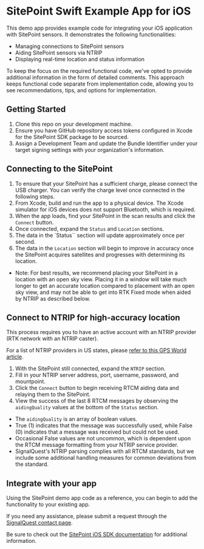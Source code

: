 # SitePoint Swift Example App for iOS

This demo app provides example code for integrating your iOS application with SitePoint sensors. It demonstrates the following functionalities:

- Managing connections to SitePoint sensors
- Aiding SitePoint sensors via NTRIP
- Displaying real-time location and status information

To keep the focus on the required functional code, we've opted to provide additional information in the form of detailed comments. This approach keeps functional code separate from implementation code, allowing you to see recommendations, tips, and options for implementation. 

## Getting Started

1. Clone this repo on your development machine.
2. Ensure you have GitHub repository access tokens configured in Xcode for the SitePoint SDK package to be sourced.
3. Assign a Development Team and update the Bundle Identifier under your target signing settings with your organization's information.

## Connecting to the SitePoint

1. To ensure that your SitePoint has a sufficient charge, please connect the USB charger. You can verify the charge level once connected in the following steps.
2. From Xcode, build and run the app to a physical device. The Xcode simulator for iOS devices does not support Bluetooth, which is required.
3. When the app loads, find your SitePoint in the scan results and click the `Connect` button.
4. Once connected, expand the `Status` and `Location` sections.
5. The data in the `Status`` section will update approximately once per second.
6. The data in the `Location` section will begin to improve in accuracy once the SitePoint acquires satellites and progresses with determining its location.
  - Note: For best results, we recommend placing your SitePoint in a location with an open sky view. Placing it in a window will take much longer to get an accurate location compared to placement with an open sky view, and may not be able to get into RTK Fixed mode when aided by NTRIP as described below.

## Connect to NTRIP for high-accuracy location

This process requires you to have an active account with an NTRIP provider (RTK network with an NTRIP caster).

For a list of NTRIP providers in US states, please [refer to this GPS World article](https://www.gpsworld.com/finally-a-list-of-public-rtk-base-stations-in-the-u-s/).

1. With the SitePoint still connected, expand the `NTRIP` section.
3. Fill in your NTRIP server address, port, username, password, and mountpoint.
4. Click the `Connect` button to begin receiving RTCM aiding data and relaying them to the SitePoint.
5. View the success of the last 8 RTCM messages by observing the `aidingQuality` values at the bottom of the `Status` section.
  - The `aidingQuality` is an array of boolean values.
  - True (1) indicates that the message was successfully used, while False (0) indicates that a message was received but could not be used.
  - Occasional False values are not uncommon, which is dependent upon the RTCM message formatting from your NTRIP service provider.
  - SignalQuest's NTRIP parsing complies with all RTCM standards, but we include some additional handling measures for common deviations from the standard.

## Integrate with your app

Using the SitePoint demo app code as a reference, you can begin to add the functionality to your existing app.

If you need any assistance, please submit a request through the [SignalQuest contact page](https://signalquest.com/contact/corporate-information/).

Be sure to check out the [SitePoint iOS SDK documentation](https://signalquest.github.io/SitePoint-iOS-SDK-documentation/documentation/sitepointsdk) for additional information.
